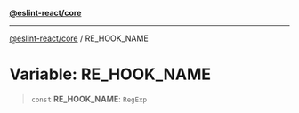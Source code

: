 [**@eslint-react/core**](../README.md)

***

[@eslint-react/core](../README.md) / RE\_HOOK\_NAME

# Variable: RE\_HOOK\_NAME

> `const` **RE\_HOOK\_NAME**: `RegExp`
